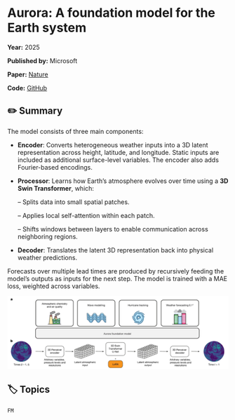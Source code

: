 # Aurora: A foundation model for the Earth system

**Year:** 2025

**Published by:** Microsoft

**Paper:** [Nature](https://www.nature.com/articles/s41586-025-09005-y)

**Code:** [GitHub](https://github.com/microsoft/aurora)

## ✏️ Summary
The model consists of three main components:

- **Encoder**: Converts heterogeneous weather inputs into a 3D latent representation across height, latitude, and longitude. Static inputs are included as additional surface-level variables. The encoder also adds Fourier-based encodings.
- **Processor**: Learns how Earth’s atmosphere evolves over time using a **3D Swin Transformer**, which:
    
    – Splits data into small spatial patches.
    
    – Applies local self-attention within each patch.
    
    – Shifts windows between layers to enable communication across neighboring regions.
    
- **Decoder**: Translates the latent 3D representation back into physical weather predictions.

Forecasts over multiple lead times are produced by recursively feeding the model’s outputs as inputs for the next step. The model is trained with a MAE loss, weighted across variables.

![Figure](../figures/aurora-a-foundation-model-for-the-earth-system.png)

## 🏷️ Topics
`FM`
